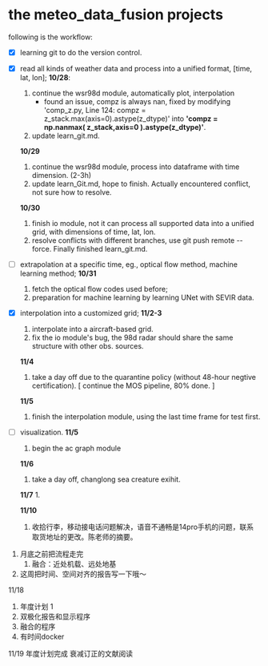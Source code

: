 # the meteo_data_fusion projects

following is the workflow:

- [x] learning git to do the version control.
- [x] read all kinds of weather data and process into a unified format, [time, lat, lon];
  **10/28**:
    1. continue the wsr98d module, automatically plot, interpolation
       - found an issue, compz is always nan, fixed by modifying 'comp_z.py, Line 124: compz = z_stack.max(axis=0).astype(z_dtype)' into **'compz = np.nanmax( z_stack,axis=0 ).astype(z_dtype)'**.
    2. update learn_git.md.

  **10/29**
    1. continue the wsr98d module, process into dataframe with time dimension. (2-3h)
    2. update learn_Git.md, hope to finish. Actually encountered conflict, not sure how to resolve.

  **10/30**
    1. finish io module, not it can process all supported data into a unified grid, with dimensions of time, lat, lon.
    2. resolve conflicts with different branches, use git push remote --force. Finally finished learn_git.md.

- [ ] extrapolation at a specific time, eg., optical flow method, machine learning method;
  **10/31**
    1. fetch the optical flow codes used before;
    2. preparation for machine learning by learning UNet with SEVIR data.

- [x] interpolation into a customized grid;
  **11/2-3**
    1. interpolate into a aircraft-based grid.
    2. fix the io module's bug, the 98d radar should share the same structure with other obs. sources.

  **11/4**
    1. take a day off due to the quarantine policy (without 48-hour negtive certification). [ continue the MOS pipeline, 80% done. ]
  
  **11/5**
    1. finish the interpolation module, using the last time frame for test first.

- [ ] visualization.
  **11/5**
    1. begin the ac graph module

  **11/6**
    1. take a day off, changlong sea creature exihit.

  **11/7**
    1. 


  **11/10**
  1. 收拾行李，移动接电话问题解决，语音不通畅是14pro手机的问题，联系取货地址的更改。陈老师的摘要。
 

1. 月底之前把流程走完
   1. 融合：近处机载、远处地基 
2. 这周把时间、空间对齐的报告写一下哦～ 

11/18
1. 年度计划 1
2. 双极化报告和显示程序
3. 融合的程序
4. 有时间docker

11/19
年度计划完成
衰减订正的文献阅读
